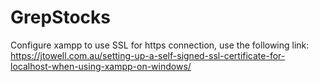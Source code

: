 # GrepStocks

Configure xampp to use SSL for https connection, use the following link:
https://jtowell.com.au/setting-up-a-self-signed-ssl-certificate-for-localhost-when-using-xampp-on-windows/ 
